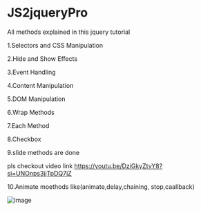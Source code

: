 # JS2jqueryPro

All methods explained  in this jquery tutorial

1.Selectors and CSS Manipulation

2.Hide and Show Effects

3.Event Handling

4.Content Manipulation



5.DOM Manipulation

6.Wrap Methods

7.Each Method

8.Checkbox

9.slide methods are done

pls checkout video link https://youtu.be/DziGkyZtvY8?si=UNOnps3jjTpDQ7jZ

10.Animate moethods like(animate,delay,chaining, stop,caallback) 


![image](https://github.com/user-attachments/assets/46697388-d6d9-45be-ad33-13e679303a19)

